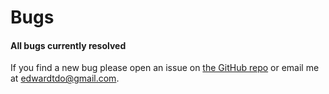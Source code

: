 # Bugs

#### All bugs currently resolved

If you find a new bug please open an issue on [the GitHub repo](https://github.com/Foyoman/wizzy-wig-client) or email me at [edwardtdo@gmail.com](mailto:edwardtdo@gmail.com).
